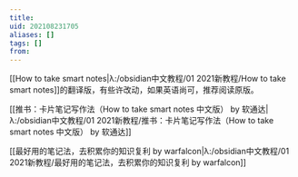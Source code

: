 ```yaml
---
title: 
uid: 202108231705
aliases: []
tags: []
from: 
---
```

[[How to take smart notes|λ:/obsidian中文教程/01 2021新教程/How to take smart notes]]的翻译版，有些许改动，如果英语尚可，推荐阅读原版。

[[推书：卡片笔记写作法（How to take smart notes 中文版） by 软通达|λ:/obsidian中文教程/01 2021新教程/推书：卡片笔记写作法（How to take smart notes 中文版） by 软通达]]

[[最好用的笔记法，去积累你的知识复利 by warfalcon|λ:/obsidian中文教程/01 2021新教程/最好用的笔记法，去积累你的知识复利 by warfalcon]]
